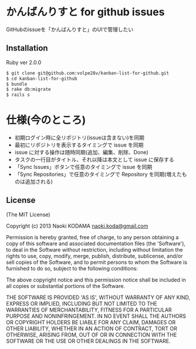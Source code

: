 # かんばんりすと for github issues

GitHubのissueを「かんばんりすと」のUIで管理したい


## Installation

Ruby ver 2.0.0

```bash
$ git clone git@github.com:volpe28v/kanban-list-for-github.git
$ cd kanban-list-for-github
$ bundle
$ rake db:migrate
$ rails s
```

# 仕様(今のところ)

* 初期ログイン時に全リポジトリ(issueは含まない)を同期
* 最初にリポジトリを表示するタイミングで issue を同期
* issue に対する操作は随時同期(追加、編集、削除、Done)
* タスクの一行目がタイトル、それ以降は本文として issue に保存する
* 「Sync Issues」ボタンで任意のタイミングで issue を同期
* 「Sync Repositories」で任意のタイミングで Repository を同期(増えたものは追加される)
 
## License
(The MIT License)

Copyright (c) 2013 Naoki KODAMA <naoki.koda@gmail.com>

Permission is hereby granted, free of charge, to any person obtaining a copy of this software and associated documentation files (the 'Software'), to deal in the Software without restriction, including without limitation the rights to use, copy, modify, merge, publish, distribute, sublicense, and/or sell copies of the Software, and to permit persons to whom the Software is furnished to do so, subject to the following conditions:

The above copyright notice and this permission notice shall be included in all copies or substantial portions of the Software.

THE SOFTWARE IS PROVIDED 'AS IS', WITHOUT WARRANTY OF ANY KIND, EXPRESS OR IMPLIED, INCLUDING BUT NOT LIMITED TO THE WARRANTIES OF MERCHANTABILITY, FITNESS FOR A PARTICULAR PURPOSE AND NONINFRINGEMENT. IN NO EVENT SHALL THE AUTHORS OR COPYRIGHT HOLDERS BE LIABLE FOR ANY CLAIM, DAMAGES OR OTHER LIABILITY, WHETHER IN AN ACTION OF CONTRACT, TORT OR OTHERWISE, ARISING FROM, OUT OF OR IN CONNECTION WITH THE SOFTWARE OR THE USE OR OTHER DEALINGS IN THE SOFTWARE.

